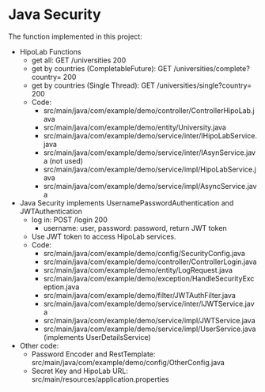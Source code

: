 # Java Security

[//]: # (### Java Security)
The function implemented in this project:
* HipoLab Functions
  * get all: GET /universities 200
  * get by countries (CompletableFuture): GET /universities/complete?country=    200
  * get by countries (Single Thread): GET /universities/single?country=    200
  * Code: 
    * src/main/java/com/example/demo/controller/ControllerHipoLab.java
    * src/main/java/com/example/demo/entity/University.java
    * src/main/java/com/example/demo/service/inter/IHipoLabService.java
    * src/main/java/com/example/demo/service/inter/IAsynService.java (not used)
    * src/main/java/com/example/demo/service/impl/HipoLabService.java
    * src/main/java/com/example/demo/service/impl/AsyncService.java
* Java Security implements UsernamePasswordAuthentication and JWTAuthentication
  * log in: POST /login 200
    * username: user, password: password, return JWT token
  * Use JWT token to access HipoLab services.
  * Code:
    * src/main/java/com/example/demo/config/SecurityConfig.java
    * src/main/java/com/example/demo/controller/ControllerLogin.java
    * src/main/java/com/example/demo/entity/LogRequest.java
    * src/main/java/com/example/demo/exception/HandleSecurityException.java
    * src/main/java/com/example/demo/filter/JWTAuthFilter.java
    * src/main/java/com/example/demo/service/inter/IJWTService.java
    * src/main/java/com/example/demo/service/impl/JWTService.java
    * src/main/java/com/example/demo/service/impl/UserService.java (implements UserDetailsService)
* Other code:
  * Password Encoder and RestTemplate: src/main/java/com/example/demo/config/OtherConfig.java
  * Secret Key and HipoLab URL: src/main/resources/application.properties

[//]: # (* [Official Apache Maven documentation]&#40;https://maven.apache.org/guides/index.html&#41;)

[//]: # (* [Spring Boot Maven Plugin Reference Guide]&#40;https://docs.spring.io/spring-boot/docs/3.2.3/maven-plugin/reference/html/&#41;)

[//]: # (* [Create an OCI image]&#40;https://docs.spring.io/spring-boot/docs/3.2.3/maven-plugin/reference/html/#build-image&#41;)

